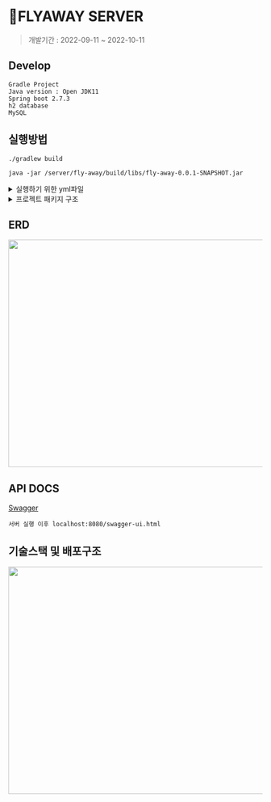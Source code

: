 # 🥇FLYAWAY SERVER
> 개발기간 : 2022-09-11 ~ 2022-10-11

## Develop
```
Gradle Project
Java version : Open JDK11
Spring boot 2.7.3
h2 database
MySQL
```
## 실행방법
```
./gradlew build

java -jar /server/fly-away/build/libs/fly-away-0.0.1-SNAPSHOT.jar
```
<details>
<summary>실행하기 위한 yml파일</summary>
<div markdown="1">
  <pre> spring:
  datasource:
    driver-class-name: com.mysql.cj.jdbc.Driver
      url: jdbc:mysql://[ RDS ENDPOINT ADDRESS]:[ PORT NUMBER ]/[ DATABASE NAME]
      username: { username }
      password: { password }
  jpa:
    database: mysql
    database-platform: org.hibernate.dialect.MySQL5InnoDBDialect
    hibernate:
      ddl-auto: create
    show-sql: true
    properties:
      hibernate:
        format-sql: update
    open-in-view: false
  mvc:
    pathmatch:
      matching-strategy: ant_path_matcher
cloud:
  aws:
    credentials:
      accessKey: { AWS S3 ACCESSKEY }
      secretKey: { AWS S3 SECRETKEY }
    s3:
      bucket: { AWS S3 BUCKET NAME }
      defaultBoard: { AWS S3 STATIC DEFAULT BOARD IMAGE URL }
      default: { AWS S3 STATIC DEFAULT MEMBER IMAGE URL }
    region:
      static: { AWS REGION }
    stack:
      auto: false
config:
  domain: { AWS S3 DOMAIN } </pre>
  </div>
</details>
  
<details>
<summary>프로젝트 패키지 구조</summary>
<div markdown="1">
  <img src="https://user-images.githubusercontent.com/104135990/194977628-9ba3c8fc-da4b-4446-a70d-ce7fcff7d0e8.PNG">
  </div>
</details>

## ERD

<img src="https://user-images.githubusercontent.com/104135990/194973694-4c4404ac-9c97-40fe-a642-4a38da634fa2.PNG" width="600" height="450"/>

## API DOCS

[Swagger](https://server.main024.shop/swagger-ui.html)
```
서버 실행 이후 localhost:8080/swagger-ui.html
```

## 기술스택 및 배포구조
<img src="https://user-images.githubusercontent.com/104135990/194977290-08ef627c-a5db-4a74-afca-77ad2e3aeb86.png" width="600" height="450"/>


